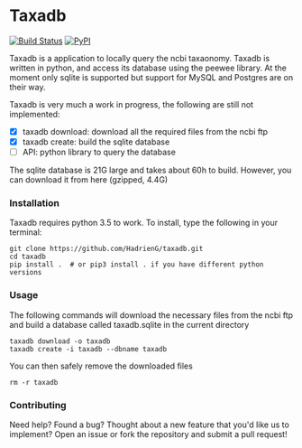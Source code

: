 # Taxadb

[![Build Status](https://travis-ci.org/HadrienG/taxa_db.svg?branch=master)](https://travis-ci.org/HadrienG/taxa_db)
[![PyPI](https://img.shields.io/badge/python-3.5-blue.svg)]()
<!-- [![PyPI](https://img.shields.io/badge/license-GPLv3-blue.svg)]() -->

Taxadb is a application to locally query the ncbi taxaonomy. Taxadb is written in python, and access its database using the peewee library. At the moment only sqlite is supported but support for MySQL and Postgres are on their way.

Taxadb is very much a work in progress, the following are still not implemented:  
- [x] taxadb download: download all the required files from the ncbi ftp  
- [x] taxadb create: build the sqlite database  
- [ ] API: python library to query the database

The sqlite database is 21G large and takes about 60h to build. However, you can download it from here (gzipped, 4.4G)


### Installation

Taxadb requires python 3.5 to work. To install, type the following in your terminal:

    git clone https://github.com/HadrienG/taxadb.git
    cd taxadb
    pip install .  # or pip3 install . if you have different python versions


### Usage

The following commands will download the necessary files from the ncbi ftp and build a database called taxadb.sqlite in the current directory

    taxadb download -o taxadb
    taxadb create -i taxadb --dbname taxadb

You can then safely remove the downloaded files

    rm -r taxadb

### Contributing

Need help? Found a bug? Thought about a new feature that you'd like us to implement? Open an issue or fork the repository and submit a pull request!
